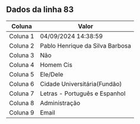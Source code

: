 ## Dados da linha 83

| Coluna | Valor |
|--------|-------|
| Coluna 1 | 04/09/2024 14:38:59 |
| Coluna 2 | Pablo Henrique da Silva Barbosa |
| Coluna 3 | Não |
| Coluna 4 | Homem Cis |
| Coluna 5 | Ele/Dele |
| Coluna 6 | Cidade Universitária(Fundão) |
| Coluna 7 | Letras - Português e Espanhol |
| Coluna 8 | Administração |
| Coluna 9 | Email |
